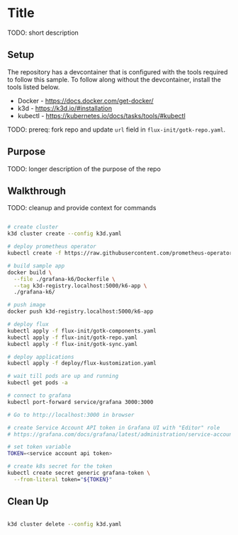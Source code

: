 # Title

TODO: short description

## Setup

The repository has a devcontainer that is configured with the tools required to follow this sample. To follow along without the devcontainer, install the tools listed below.

- Docker - <https://docs.docker.com/get-docker/>
- k3d - <https://k3d.io/#installation>
- kubectl - <https://kubernetes.io/docs/tasks/tools/#kubectl>

TODO: prereq: fork repo and update `url` field in `flux-init/gotk-repo.yaml`.

## Purpose

TODO: longer description of the purpose of the repo

## Walkthrough

TODO: cleanup and provide context for commands

```bash

# create cluster
k3d cluster create --config k3d.yaml

# deploy prometheus operator
kubectl create -f https://raw.githubusercontent.com/prometheus-operator/prometheus-operator/v0.74.0/bundle.yaml

# build sample app
docker build \
  --file ./grafana-k6/Dockerfile \
  --tag k3d-registry.localhost:5000/k6-app \
  ./grafana-k6/

# push image
docker push k3d-registry.localhost:5000/k6-app

# deploy flux
kubectl apply -f flux-init/gotk-components.yaml
kubectl apply -f flux-init/gotk-repo.yaml
kubectl apply -f flux-init/gotk-sync.yaml

# deploy applications
kubectl apply -f deploy/flux-kustomization.yaml

# wait till pods are up and running
kubectl get pods -a

# connect to grafana
kubectl port-forward service/grafana 3000:3000

# Go to http://localhost:3000 in browser

# create Service Account API token in Grafana UI with "Editor" role
# https://grafana.com/docs/grafana/latest/administration/service-accounts/

# set token variable
TOKEN=<service account api token>

# create k8s secret for the token
kubectl create secret generic grafana-token \
  --from-literal token="${TOKEN}"

```

## Clean Up

```bash

k3d cluster delete --config k3d.yaml

```

